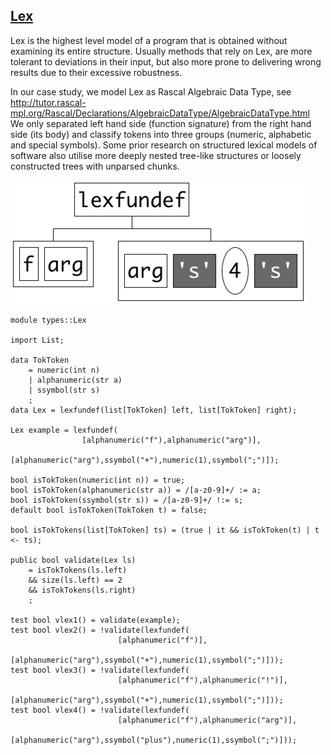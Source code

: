 ## [Lex](https://github.com/grammarware/bx-parsing/blob/master/src/types/Lex.rsc)

Lex is the highest level model of a program that is obtained without examining its entire
structure. Usually methods that rely on Lex, are more tolerant to deviations in their input,
but also more prone to delivering wrong results due to their excessive robustness.

In our case study, we model Lex as Rascal Algebraic Data Type, see
http://tutor.rascal-mpl.org/Rascal/Declarations/AlgebraicDataType/AlgebraicDataType.html
We only separated left hand side (function signature) from the right hand side (its body)
and classify tokens into three groups (numeric, alphabetic and special symbols).
Some prior research on structured lexical models of software also utilise more deeply nested
tree-like structures or loosely constructed trees with unparsed chunks.

![Example](https://github.com/grammarware/bx-parsing/raw/master/img/Lex.png)

```
module types::Lex

import List;

data TokToken
	= numeric(int n)
	| alphanumeric(str a)
	| ssymbol(str s)
	;
data Lex = lexfundef(list[TokToken] left, list[TokToken] right);

Lex example = lexfundef(
				[alphanumeric("f"),alphanumeric("arg")],
				[alphanumeric("arg"),ssymbol("+"),numeric(1),ssymbol(";")]);

bool isTokToken(numeric(int n)) = true;
bool isTokToken(alphanumeric(str a)) = /[a-z0-9]+/ := a;
bool isTokToken(ssymbol(str s)) = /[a-z0-9]+/ !:= s;
default bool isTokToken(TokToken t) = false;

bool isTokTokens(list[TokToken] ts) = (true | it && isTokToken(t) | t <- ts); 

public bool validate(Lex ls)
	= isTokTokens(ls.left)
	&& size(ls.left) == 2
	&& isTokTokens(ls.right)
	;

test bool vlex1() = validate(example);
test bool vlex2() = !validate(lexfundef(
						[alphanumeric("f")],
						[alphanumeric("arg"),ssymbol("+"),numeric(1),ssymbol(";")]));
test bool vlex3() = !validate(lexfundef(
						[alphanumeric("f"),alphanumeric("!")],
						[alphanumeric("arg"),ssymbol("+"),numeric(1),ssymbol(";")]));
test bool vlex4() = !validate(lexfundef(
						[alphanumeric("f"),alphanumeric("arg")],
						[alphanumeric("arg"),ssymbol("plus"),numeric(1),ssymbol(";")]));
```

